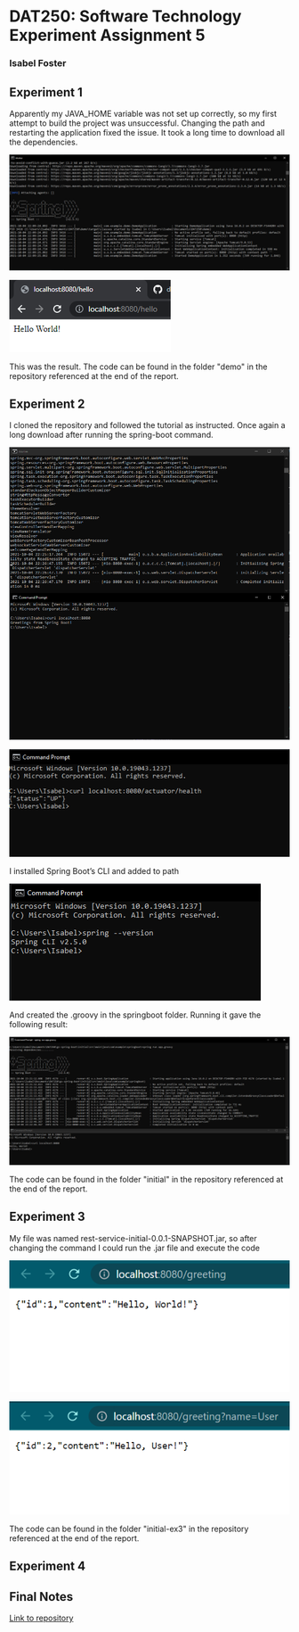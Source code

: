 # DAT250: Software Technology Experiment Assignment 5
### Isabel Foster

## Experiment 1

Apparently my JAVA_HOME variable was not set up correctly, so my first attempt to build the project was
unsuccessful. Changing the path and restarting the application fixed the issue. 
It took a long time to download all the dependencies. 


![image](pictures/ex5/picture5.1.PNG)


![image](pictures/ex5/picture5.2.PNG)

This was the result. The code can be found in the folder "demo" in the repository referenced at the
end of the report. 

## Experiment 2

I cloned the repository and followed the tutorial as instructed. 
Once again a long download after running the spring-boot command.

![image](pictures/ex5/picture5.3.PNG)

![image](pictures/ex5/picture5.4.PNG)

I installed Spring Boot’s CLI and added to path

![image](pictures/ex5/picture5.5.PNG)

And created the .groovy in the springboot folder. Running it gave the following result:

![image](pictures/ex5/picture5.6.PNG)

The code can be found in the folder "initial" in the repository referenced at the
end of the report.

## Experiment 3

My file was named rest-service-initial-0.0.1-SNAPSHOT.jar, so after changing the command I
could run the .jar file and execute the code 


![image](pictures/ex5/picture5.7.PNG)


![image](pictures/ex5/picture5.8.PNG)

The code can be found in the folder "initial-ex3" in the repository referenced at the
end of the report.

## Experiment 4



## Final Notes

[Link to repository](https://github.com/IsaFoster/expass-5)
